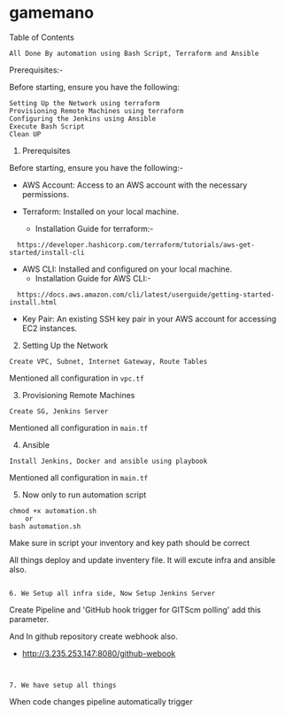 # gamemano
Table of Contents
```
All Done By automation using Bash Script, Terraform and Ansible
```
Prerequisites:- 

Before starting, ensure you have the following:
```
Setting Up the Network using terraform
Provisioning Remote Machines using terraform
Configuring the Jenkins using Ansible
Execute Bash Script
Clean UP 
```

1. Prerequisites

Before starting, ensure you have the following:-

- AWS Account: Access to an AWS account with the necessary permissions.

- Terraform: Installed on your local machine. 
  - Installation Guide for terraform:-
```
  https://developer.hashicorp.com/terraform/tutorials/aws-get-started/install-cli
```

- AWS CLI: Installed and configured on your local machine.
  - Installation Guide for AWS CLI:-
```
  https://docs.aws.amazon.com/cli/latest/userguide/getting-started-install.html
```
- Key Pair: An existing SSH key pair in your AWS account for accessing EC2 instances.


2. Setting Up the Network
```
Create VPC, Subnet, Internet Gateway, Route Tables 
```
Mentioned all configuration in `vpc.tf`


3. Provisioning Remote Machines
```
Create SG, Jenkins Server
```
Mentioned all configuration in `main.tf`

4. Ansible
```
Install Jenkins, Docker and ansible using playbook
```
Mentioned all configuration in `main.tf`

5. Now only to run automation script
```
chmod +x automation.sh
    or
bash automation.sh
```
Make sure in script your inventory and key path should be correct

All things deploy and update inventery file. It will excute infra and ansible also.
```

6. We Setup all infra side, Now Setup Jenkins Server

```
Create Pipeline and
'GitHub hook trigger for GITScm polling' add this parameter.

And In github repository create webhook also.
- http://3.235.253.147:8080/github-webook
```


7. We have setup all things
```
When code changes pipeline automatically trigger
